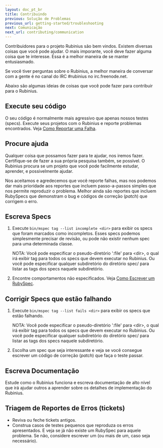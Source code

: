 ```yaml
---
layout: doc_pt_br
title: Contribuindo
previous: Solução de Problemas
previous_url: getting-started/troubleshooting
next: Comunicação
next_url: contributing/communication
---
```


Contribuidores para o projeto Rubinius são bem vindos. Existem diversas coisas que 
você pode ajudar. O mais imporante, você deve fazer alguma coisa que te interesse. Essa
é a melhor maneira de se manter entusiasmado.

Se você tiver perguntas sobre o Rubinius, a melhor maneira de conversar com a gente é 
no canal do IRC #rubinius no irc.freenode.net.

Abaixo são algumas ideias de coisas que você pode fazer para contribuir para o
Rubinius.


## Execute seu código

O seu código é normalmente mais agressivo que apenas nossos testes (specs). Execute 
seus projetos com o Rubinius e reporte problemas encontrados. Veja [Como Reportar uma
Falha](/doc/pt-br/how-to/write-a-ticket).


## Procure ajuda

Qualquer coisa que possamos fazer para te ajudar, nos iremos fazer. Certifique-se de 
fazer a sua própria pesquisa também, se possível. O Rubinius procura se um projeto que 
você pode facilmente estudar, aprender, e possivelmente ajudar.

Nos aceitamos e agredecemos que você reporte falhas, mas nos podemos dar mais 
prioridade aos reportes que incluem passo-a-passos simples que nos permite reproduzir 
o problema. Melhor ainda são reportes que incluem RubySpecs que demonstram o bug e 
códigos de correção (_patch_) que corrigem o erro.


## Escreva Specs

  1. Execute `bin/mspec tag --list incomplete <dir>` para exibir os specs que foram
     marcados como incompletos. Esses specs podemos simplesmente precisar de revisão,
     ou pode não existir nenhum spec para uma determinada classe.

     NOTA: Você pode especificar o pseudo-diretório ':file' para \<dir\>, o qual irá 
     exibir tag para todos os specs que devem executar no Rubinius. Ou você pode
     especificar qualquer subdiretório do diretório spec/ para listar as tags dos specs
     naquele subdiretório.

  2. Encontre comportamentos não especificados. Veja [Como Escrever um RubySpec](/doc/pt-br/how-to/write-a-ruby-spec).


## Corrigir Specs que estão falhando

  1. Execute `bin/mspec tag --list fails <dir>` para exibir os specs que estão 
  	 falhando.

     NOTA: Você pode especificar o pseudo-diretório ':file' para \<dir\>, o qual irá 
     exibir tag para todos os specs que devem executar no Rubinius. Ou você pode
     especificar qualquer subdiretório do diretório spec/ para listar as tags dos specs
     naquele subdiretório.

  2. Escolha um spec que seja interessante e veja se você consegue escrever um código
     de correção (_patch_) que faça o teste passar.


## Escreva Documentação

Estude como o Rubinius funciona e escreva documentação de alto nível que irá ajudar 
outros a aprender sobre os detalhes de implementação do Rubinius.


## Triagem de Reportes de Erros (tickets)

  * Reviva ou feche tickets antigos.
  * Construa casos de testes pequenos que reproduza os erros apresentados. E veja se
  	já não existe um RubySpec para aquele problema. Se não, considere escrever um (ou
  	mais de um, caso seja necessário).